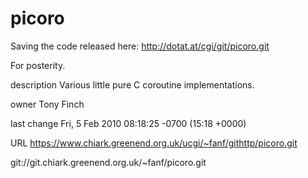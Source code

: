 # picoro
Saving the code released here: http://dotat.at/cgi/git/picoro.git

For posterity.

description	Various little pure C coroutine implementations.

owner	Tony Finch

last change	Fri, 5 Feb 2010 08:18:25 -0700 (15:18 +0000)

URL	https://www.chiark.greenend.org.uk/ucgi/~fanf/githttp/picoro.git

git://git.chiark.greenend.org.uk/~fanf/picoro.git
